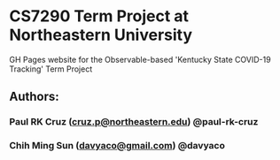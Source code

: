 # CS7290 Term Project at Northeastern University

GH Pages website for the Observable-based 'Kentucky State COVID-19 Tracking' Term Project

## Authors: 
### Paul RK Cruz (cruz.p@northeastern.edu) @paul-rk-cruz
### Chih Ming Sun (davyaco@gmail.com) @davyaco

